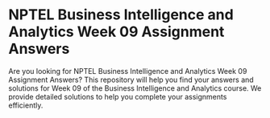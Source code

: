 # NPTEL Business Intelligence and Analytics Week 09 Assignment Answers

Are you looking for NPTEL Business Intelligence and Analytics Week 09 Assignment Answers? This repository will help you find your answers and solutions for Week 09 of the Business Intelligence and Analytics course. We provide detailed solutions to help you complete your assignments efficiently.